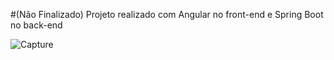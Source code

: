 #(Não Finalizado) Projeto realizado com Angular no front-end e Spring Boot no back-end
 
![Capture](https://user-images.githubusercontent.com/75587492/158071034-c511f6ff-cb00-4eb3-a417-dfeb2e8002c9.PNG)
